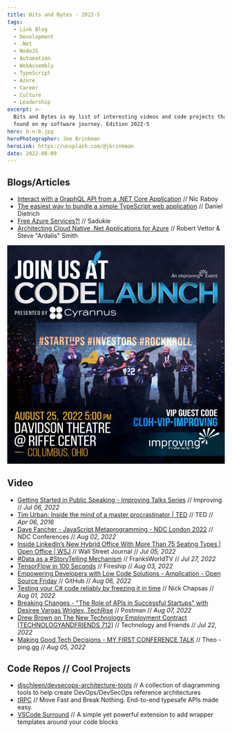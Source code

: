 ```yaml
---
title: Bits and Bytes - 2022-5
tags:
  - Link Blog
  - Development
  - .Net
  - NodeJS
  - Automation
  - WebAssembly
  - TypeScript
  - Azure
  - Career
  - Culture
  - Leadership
excerpt: >-
  Bits and Bytes is my list of interesting videos and code projects that I've
  found on my software journey. Edition 2022-5
hero: b-n-b.jpg
heroPhotographer: Joe Brinkman
heroLink: https://unsplash.com/@jbrinkman
date: 2022-08-09
---
```


## Blogs/Articles

- [Interact with a GraphQL API from a .NET Core Application](https://www.thepolyglotdeveloper.com/2022/08/interact-graphql-api-dotnet-core-application/) // Nic Raboy
- [The easiest way to bundle a simple TypeScript web application](https://gist.github.com/danieldietrich/999abe1aaee11dcdf91d182807f7ee3f) // Daniel Dietrich
- [Free Azure Services?!](https://www.sadukie.com/2022/08/02/free-azure-services/) // Sadukie
- [Architecting Cloud Native .Net Applications for Azure](https://docs.microsoft.com/en-us/dotnet/architecture/cloud-native/) // Robert Vettor & Steve "Ardalis" Smith

[ ![CodeLaunch Ohio - Register for Free!](./Bits-and-Bytes-2022-5/codelaunch.png) ](https://www.eventbrite.com/e/335464723017/?discount=CLOH-VIP-IMPROVING)

## Video

- [Getting Started in Public Speaking - Improving Talks Series](https://youtu.be/Unb7JrbfPss) // Improving // _Jul 06, 2022_
- [Tim Urban: Inside the mind of a master procrastinator | TED](https://youtu.be/arj7oStGLkU) // TED // _Apr 06, 2016_
- [Dave Fancher - JavaScript Metaprogramming - NDC London 2022](https://youtu.be/mo0ukBw4nZE) // NDC Conferences // _Aug 02, 2022_
- [Inside LinkedIn’s New Hybrid Office With More Than 75 Seating Types | Open Office | WSJ](https://youtu.be/p_J3o8VU5rw) // Wall Street Journal // _Jul 05, 2022_
- [#Data as a #StoryTelling Mechanism](https://youtu.be/H7FWRQtzGvs) // FranksWorldTV // _Jul 27, 2022_
- [TensorFlow in 100 Seconds](https://youtu.be/i8NETqtGHms) // Fireship // _Aug 03, 2022_
- [Empowering Developers with Low Code Solutions - Amplication - Open Source Friday](https://youtu.be/FR9WWLusDlU) // GitHub // _Aug 06, 2022_
- [Testing your C# code reliably by freezing it in time](https://youtu.be/Q1_YkcPwpqY) // Nick Chapsas // _Aug 01, 2022_
- [Breaking Changes - "The Role of APIs in Successful Startups" with Desiree Vargas Wrigley, TechRise](https://youtu.be/7JEkqYrgcIA) // Postman // _Aug 07, 2022_
- [Drew Brown on The New Technology Employment Contract [TECHNOLOGYANDFRIENDS 712]](https://youtu.be/18_yWry8paw) // Technology and Friends // _Jul 22, 2022_
- [Making Good Tech Decisions - MY FIRST CONFERENCE TALK](https://youtu.be/Z0yZgqqy5Lc) // Theo - ping․gg // _Aug 05, 2022_

## Code Repos // Cool Projects

- [djschleen/devsecops-architecture-tools](https://github.com/djschleen/devsecops-architecture-tools) // A collection of diagramming tools to help create DevOps/DevSecOps reference architectures
- [tRPC](https://github.com/trpc/trpc) // Move Fast and Break Nothing. End-to-end typesafe APIs made easy.
- [VSCode Surround](https://github.com/yatki/vscode-surround) // A simple yet powerful extension to add wrapper templates around your code blocks
